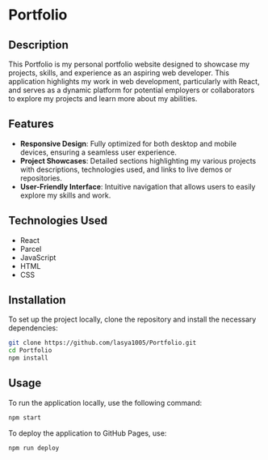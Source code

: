# Portfolio

## Description
This Portfolio is my personal portfolio website designed to showcase my projects, skills, and experience as an aspiring web developer. This application highlights my work in web development, particularly with React, and serves as a dynamic platform for potential employers or collaborators to explore my projects and learn more about my abilities.

## Features
- **Responsive Design**: Fully optimized for both desktop and mobile devices, ensuring a seamless user experience.
- **Project Showcases**: Detailed sections highlighting my various projects with descriptions, technologies used, and links to live demos or repositories.
- **User-Friendly Interface**: Intuitive navigation that allows users to easily explore my skills and work.

## Technologies Used
- React
- Parcel
- JavaScript
- HTML
- CSS

## Installation
To set up the project locally, clone the repository and install the necessary dependencies:

```bash
git clone https://github.com/lasya1005/Portfolio.git
cd Portfolio
npm install
```
## Usage
To run the application locally, use the following command:
```bash
npm start
```
To deploy the application to GitHub Pages, use:
```bash
npm run deploy
```


